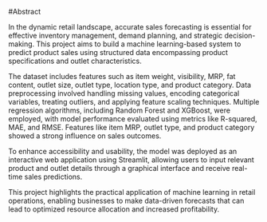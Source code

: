 #Abstract

In the dynamic retail landscape, accurate sales forecasting is essential for effective inventory management, demand planning, and strategic decision-making. This project aims to build a machine learning-based system to predict product sales using structured data encompassing product specifications and outlet characteristics.

The dataset includes features such as item weight, visibility, MRP, fat content, outlet size, outlet type, location type, and product category. Data preprocessing involved handling missing values, encoding categorical variables, treating outliers, and applying feature scaling techniques. Multiple regression algorithms, including Random Forest and XGBoost, were employed, with model performance evaluated using metrics like R-squared, MAE, and RMSE. Features like item MRP, outlet type, and product category showed a strong influence on sales outcomes.

To enhance accessibility and usability, the model was deployed as an interactive web application using Streamlit, allowing users to input relevant product and outlet details through a graphical interface and receive real-time sales predictions.

This project highlights the practical application of machine learning in retail operations, enabling businesses to make data-driven forecasts that can lead to optimized resource allocation and increased profitability.